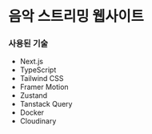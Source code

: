 # 음악 스트리밍 웹사이트

### 사용된 기술

- Next.js
- TypeScript
- Tailwind CSS
- Framer Motion
- Zustand
- Tanstack Query
- Docker
- Cloudinary
